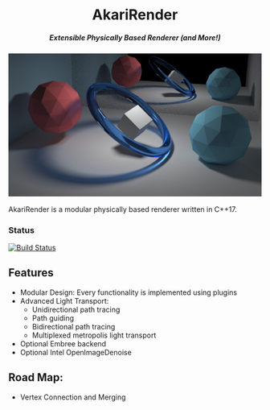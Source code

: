 <h1 align="center">AkariRender</h1>
<h5 align="center">Extensible Physically Based Renderer (and More!)</h5>

![](gallery/final-bdpt.png)

AkariRender is a modular physically based renderer written in C++17.
### Status
[![Build Status](https://travis-ci.org/shiinamiyuki/AkariRender.svg?branch=master)](https://travis-ci.org/shiinamiyuki/AkariRender)

## Features
 - Modular Design: Every functionality is implemented using plugins
 - Advanced Light Transport:
    -  Unidirectional path tracing
    - Path guiding
    - Bidirectional path tracing
    - Multiplexed metropolis light transport
 - Optional Embree backend
 - Optional Intel OpenImageDenoise

## Road Map:
 - Vertex Connection and Merging

